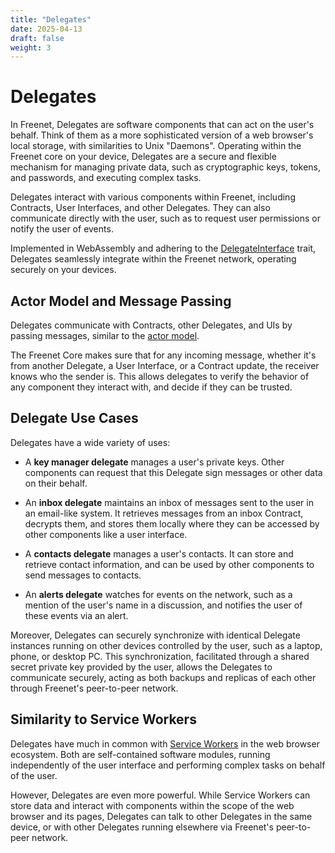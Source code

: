 ```yaml
---
title: "Delegates"
date: 2025-04-13
draft: false
weight: 3
---
```


# Delegates

In Freenet, Delegates are software components that can act on the user's behalf.
Think of them as a more sophisticated version of a web browser's local storage,
with similarities to Unix "Daemons". Operating within the Freenet core on your
device, Delegates are a secure and flexible mechanism for managing private data,
such as cryptographic keys, tokens, and passwords, and executing complex tasks.

Delegates interact with various components within Freenet, including Contracts,
User Interfaces, and other Delegates. They can also communicate directly with
the user, such as to request user permissions or notify the user of events.

Implemented in WebAssembly and adhering to the
[DelegateInterface](https://docs.rs/freenet-stdlib/latest/freenet_stdlib/prelude/trait.DelegateInterface.html)
trait, Delegates seamlessly integrate within the Freenet network, operating
securely on your devices.

## Actor Model and Message Passing

Delegates communicate with Contracts, other Delegates, and UIs by passing
messages, similar to the [actor
model](https://en.wikipedia.org/wiki/Actor_model).

The Freenet Core makes sure that for any incoming message, whether it's from
another Delegate, a User Interface, or a Contract update, the receiver knows who
the sender is. This allows delegates to verify the behavior of any component
they interact with, and decide if they can be trusted.

## Delegate Use Cases

Delegates have a wide variety of uses:

- A **key manager delegate** manages a user's private keys. Other components can
  request that this Delegate sign messages or other data on their behalf.

- An **inbox delegate** maintains an inbox of messages sent to the user in an
  email-like system. It retrieves messages from an inbox Contract, decrypts
  them, and stores them locally where they can be accessed by other components
  like a user interface.

- A **contacts delegate** manages a user's contacts. It can store and retrieve
  contact information, and can be used by other components to send messages to
  contacts.

- An **alerts delegate** watches for events on the network, such as a mention
  of the user's name in a discussion, and notifies the user of these events
  via an alert.

Moreover, Delegates can securely synchronize with identical Delegate instances
running on other devices controlled by the user, such as a laptop, phone, or
desktop PC. This synchronization, facilitated through a shared secret private
key provided by the user, allows the Delegates to communicate securely, acting
as both backups and replicas of each other through Freenet's peer-to-peer
network.

## Similarity to Service Workers

Delegates have much in common with [Service Workers](https://developer.mozilla.org/en-US/docs/Web/API/Service_Worker_API) in
the web browser ecosystem. Both are self-contained software modules, running
independently of the user interface and performing complex tasks on behalf of
the user.

However, Delegates are even more powerful. While Service Workers can
store data and interact with components within the scope of the web browser and
its pages, Delegates can talk to other Delegates in the same device, or with
other Delegates running elsewhere via Freenet's peer-to-peer network.

